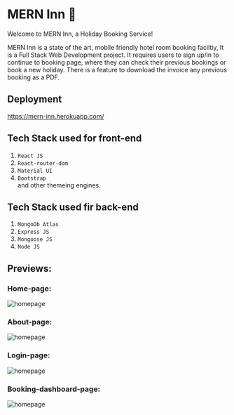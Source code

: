 # MERN Inn 🚀

Welcome to MERN Inn, a Holiday Booking Service!  
  
MERN Inn is a state of the art, mobile friendly hotel room booking faciltiy, It is a Full Stack Web Development project. It requires users to sign up/in to continue to booking page, where they can check their previous bookings or book a new holiday. There is a feature to download the invoice any previous booking as a PDF.

## Deployment
https://mern-inn.herokuapp.com/

## Tech Stack used for front-end

1. `React JS`
2. `React-router-dom`
3. `Material UI`
4. `Bootstrap`  
and other themeing engines.

## Tech Stack used fir back-end

1. `MongoDb Atlas`
2. `Express JS`
3. `Mongoose JS`
4. `Node JS`

## Previews:

### Home-page:
![homepage](https://user-images.githubusercontent.com/87229097/156913702-ec754012-c23e-4b1e-87c2-36d3ac74c693.png)
### About-page:
![homepage](https://user-images.githubusercontent.com/87229097/156913682-3d164734-f3c7-4778-b0d0-ebcf6b06d627.png)
### Login-page:
![homepage](https://user-images.githubusercontent.com/87229097/156913677-6c0ce4cb-a086-4a89-8625-90d0cb38cb6c.png)
### Booking-dashboard-page:
![homepage](https://user-images.githubusercontent.com/87229097/156913667-7772c8ea-ad1d-48e4-a8b3-d85cf716679b.png)

